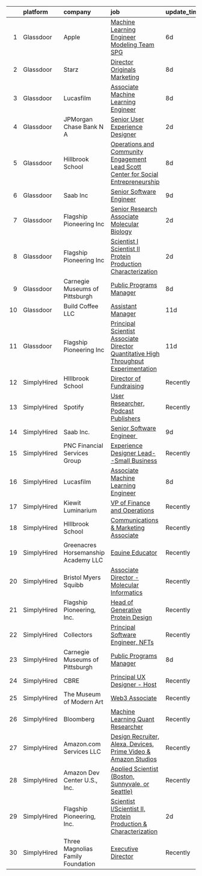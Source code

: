 

|    | platform    | company                             | job                                                                                                                                                                                                                                                                                                                                                                                                                                                                                                                                                                                                                                                                                                                                                                                                                                                         | update_time   | location                |
|---:|:------------|:------------------------------------|:------------------------------------------------------------------------------------------------------------------------------------------------------------------------------------------------------------------------------------------------------------------------------------------------------------------------------------------------------------------------------------------------------------------------------------------------------------------------------------------------------------------------------------------------------------------------------------------------------------------------------------------------------------------------------------------------------------------------------------------------------------------------------------------------------------------------------------------------------------|:--------------|:------------------------|
|  1 | Glassdoor   | Apple                               | [Machine Learning Engineer  Modeling Team   SPG](https://www.glassdoor.com/partner/jobListing.htm?pos=103&ao=1136043&s=58&guid=000001814c5c8a34a04f5f5940e631fb&src=GD_JOB_AD&t=SR&vt=w&cs=1_da93aa95&cb=1654843542333&jobListingId=1007917362963&jrtk=3-0-1g565p2j9g2ci801-1g565p2jmg2du800-ecac991b430a1599-)                                                                                                                                                                                                                                                                                                                                                                                                                                                                                                                                             | 6d            | Cupertino, CA           |
|  2 | Glassdoor   | Starz                               | [Director  Originals Marketing](https://www.glassdoor.com/partner/jobListing.htm?pos=102&ao=1136043&s=58&guid=000001814c5c8a34a04f5f5940e631fb&src=GD_JOB_AD&t=SR&vt=w&cs=1_bc8bd1ce&cb=1654843542332&jobListingId=1007908906471&jrtk=3-0-1g565p2j9g2ci801-1g565p2jmg2du800-58fb49e46bb652c3-)                                                                                                                                                                                                                                                                                                                                                                                                                                                                                                                                                              | 8d            | Santa Monica, CA        |
|  3 | Glassdoor   | Lucasfilm                           | [Associate Machine Learning Engineer](https://www.glassdoor.com/partner/jobListing.htm?pos=101&ao=1136043&s=58&guid=000001814c5c8a34a04f5f5940e631fb&src=GD_JOB_AD&t=SR&vt=w&cs=1_32f01878&cb=1654843542332&jobListingId=1007909774184&jrtk=3-0-1g565p2j9g2ci801-1g565p2jmg2du800-365b1ae98bce8469-)                                                                                                                                                                                                                                                                                                                                                                                                                                                                                                                                                        | 8d            | San Francisco, CA       |
|  4 | Glassdoor   | JPMorgan Chase Bank  N A            | [Senior User Experience Designer](https://www.glassdoor.com/partner/jobListing.htm?pos=107&ao=1136043&s=58&guid=000001814c5c8a34a04f5f5940e631fb&src=GD_JOB_AD&t=SR&vt=w&cs=1_6e3a3421&cb=1654843542333&jobListingId=1007922581206&jrtk=3-0-1g565p2j9g2ci801-1g565p2jmg2du800-fc2f550faa126bec-)                                                                                                                                                                                                                                                                                                                                                                                                                                                                                                                                                            | 2d            | Chicago, IL             |
|  5 | Glassdoor   | Hillbrook School                    | [Operations and Community Engagement Lead  Scott Center for Social Entrepreneurship](https://www.glassdoor.com/partner/jobListing.htm?pos=104&ao=1136043&s=58&guid=000001814c5c8a34a04f5f5940e631fb&src=GD_JOB_AD&t=SR&vt=w&cs=1_cf4be7e3&cb=1654843542333&jobListingId=1007910970763&jrtk=3-0-1g565p2j9g2ci801-1g565p2jmg2du800-76fed38aa6d171ab-)                                                                                                                                                                                                                                                                                                                                                                                                                                                                                                         | 8d            | Los Gatos, CA           |
|  6 | Glassdoor   | Saab Inc                            | [Senior Software Engineer  ](https://www.glassdoor.com/partner/jobListing.htm?pos=111&ao=1110586&s=58&guid=000001814c5c8a34a04f5f5940e631fb&src=GD_JOB_AD&t=SR&vt=w&cs=1_d337a7e7&cb=1654843542334&jobListingId=1007906668516&jrtk=3-0-1g565p2j9g2ci801-1g565p2jmg2du800-a306410c01ce676b--6NYlbfkN0CWitTqoH982IjdLjQzsXPOtSyN70lZsuKHKm92xcFRxyvjZ4G95qNuTBbZ1pBHXehXVm2DHt-ACu6vpDk2EZr5u_Ue_830SC6jAqPJ9zrJXLdxLVnDLncamTS0YN-8j7HnecHuJZF8e4zcJlWG1Q_BoSPXT0HFVylS36HKuFPWANFLBg9ihy2OmfP6JXiBRZC7E3zDZ48g_j3r0DNehvEVqJD8qoKD6EPlBU0EhuK2fDkfGqNCVNjJYeqTeLpIs6P-w0MLo-xs4GX0hcOjLjP_NdaeRddXjHZ4RlMFv5iFh6EEeKBrP6mJfsqOJr5CIwgt2D0UV31hbO4HieHMCt9DrPVg2mmDBDzozfqmGJX1xK8T-Zcd5WeI_FBzCCKdHJDk5EmElHtHoIO6575ylin9Hyk1D1cEufowjT_-WM1FsQQhLgFWA3Cnb3gkTz6KhVV_7aMfZNH4yzs4ox84Z70u_lsP9Iafxq_xATA4nLyG35ZoHpUQavGdYSwqQxxMewFuDEPOqux1LwvzkT-CG1oI) | 9d            | West Lafayette, IN      |
|  7 | Glassdoor   | Flagship Pioneering  Inc            | [Senior Research Associate  Molecular Biology](https://www.glassdoor.com/partner/jobListing.htm?pos=109&ao=1136043&s=58&guid=000001814c5c8a34a04f5f5940e631fb&src=GD_JOB_AD&t=SR&vt=w&cs=1_ccd42353&cb=1654843542333&jobListingId=1007923907731&jrtk=3-0-1g565p2j9g2ci801-1g565p2jmg2du800-8c9b8833c29e8013-)                                                                                                                                                                                                                                                                                                                                                                                                                                                                                                                                               | 2d            | Boston, MA              |
|  8 | Glassdoor   | Flagship Pioneering  Inc            | [Scientist I Scientist II  Protein Production   Characterization](https://www.glassdoor.com/partner/jobListing.htm?pos=106&ao=1136043&s=58&guid=000001814c5c8a34a04f5f5940e631fb&src=GD_JOB_AD&t=SR&vt=w&ea=1&cs=1_1527a5c7&cb=1654843542333&jobListingId=1007924118352&jrtk=3-0-1g565p2j9g2ci801-1g565p2jmg2du800-af24b43eba3540fb-)                                                                                                                                                                                                                                                                                                                                                                                                                                                                                                                       | 2d            | Boston, MA              |
|  9 | Glassdoor   | Carnegie Museums of Pittsburgh      | [Public Programs Manager](https://www.glassdoor.com/partner/jobListing.htm?pos=105&ao=1136043&s=58&guid=000001814c5c8a34a04f5f5940e631fb&src=GD_JOB_AD&t=SR&vt=w&ea=1&cs=1_af3c38d7&cb=1654843542333&jobListingId=1007910029035&jrtk=3-0-1g565p2j9g2ci801-1g565p2jmg2du800-036637ca65140636-)                                                                                                                                                                                                                                                                                                                                                                                                                                                                                                                                                               | 8d            | Pittsburgh, PA          |
| 10 | Glassdoor   | Build Coffee  LLC                   | [Assistant Manager](https://www.glassdoor.com/partner/jobListing.htm?pos=108&ao=1136043&s=58&guid=000001814c5c8a34a04f5f5940e631fb&src=GD_JOB_AD&t=SR&vt=w&ea=1&cs=1_b5b72d59&cb=1654843542333&jobListingId=1007900953430&jrtk=3-0-1g565p2j9g2ci801-1g565p2jmg2du800-536472d66396fe2d-)                                                                                                                                                                                                                                                                                                                                                                                                                                                                                                                                                                     | 11d           | Chicago, IL             |
| 11 | Glassdoor   | Flagship Pioneering  Inc            | [Principal Scientist Associate Director   Quantitative High Throughput Experimentation](https://www.glassdoor.com/partner/jobListing.htm?pos=110&ao=1136043&s=58&guid=000001814c5c8a34a04f5f5940e631fb&src=GD_JOB_AD&t=SR&vt=w&ea=1&cs=1_9a6a8eb2&cb=1654843542334&jobListingId=1007900532807&jrtk=3-0-1g565p2j9g2ci801-1g565p2jmg2du800-2d9f0c70f7af0eb6-)                                                                                                                                                                                                                                                                                                                                                                                                                                                                                                 | 11d           | Boston, MA              |
| 12 | SimplyHired | HIllbrook School                    | [Director of Fundraising](https://www.simplyhired.com/job/ENKUisqEPyXa1cUA81a4-YhdtzebfyE0gA8nVSY6VQ4HA2qzcaOKGg?q=generative+art)                                                                                                                                                                                                                                                                                                                                                                                                                                                                                                                                                                                                                                                                                                                          | Recently      | Los Gatos, CA           |
| 13 | SimplyHired | Spotify                             | [User Researcher, Podcast Publishers](https://www.simplyhired.com/job/EzVMIseMCZYSeAe8tUzdjtWjHJ-Wvq5BdgEd8_u_SRAJIPadQ5NJFw?q=generative+art)                                                                                                                                                                                                                                                                                                                                                                                                                                                                                                                                                                                                                                                                                                              | Recently      | New York, NY            |
| 14 | SimplyHired | Saab Inc.                           | [Senior Software Engineer ﻿](https://www.simplyhired.com/job/Lk44Ll0kVSSeshbW4A3kwR9R6ryZS8LBhavFKU-bJJFFQI6c7ePsng?q=generative+art)                                                                                                                                                                                                                                                                                                                                                                                                                                                                                                                                                                                                                                                                                                                       | 9d            | West Lafayette, IN      |
| 15 | SimplyHired | PNC Financial Services Group        | [Experience Designer Lead--Small Business](https://www.simplyhired.com/job/JXa9DJ3AOPdtSnwCNnkx0GDIkDCzCfvBWMlbF3ho8e7LITo3w1Ot6A?q=generative+art)                                                                                                                                                                                                                                                                                                                                                                                                                                                                                                                                                                                                                                                                                                         | Recently      | Pittsburgh, PA          |
| 16 | SimplyHired | Lucasfilm                           | [Associate Machine Learning Engineer](https://www.simplyhired.com/job/XJTtzorP-cvC9W-T4C3Nbsj0BMgIlQp6ZwvKdhPLZqUll3uPYTuIAQ?q=generative+art)                                                                                                                                                                                                                                                                                                                                                                                                                                                                                                                                                                                                                                                                                                              | 8d            | San Francisco, CA       |
| 17 | SimplyHired | Kiewit Luminarium                   | [VP of Finance and Operations](https://www.simplyhired.com/job/39d6j0Bc8q9AwjtQz9RgQAX4fVkA7HjfoPt5YGAK9ooVvRLcBRUqcg?q=generative+art)                                                                                                                                                                                                                                                                                                                                                                                                                                                                                                                                                                                                                                                                                                                     | Recently      | Omaha, NE               |
| 18 | SimplyHired | HIllbrook School                    | [Communications & Marketing Associate](https://www.simplyhired.com/job/2MBebvIOj_Hp5gq3FFNayjvwoxn4Pb440_8DT_CXG_1WV2F-P3BN4Q?q=generative+art)                                                                                                                                                                                                                                                                                                                                                                                                                                                                                                                                                                                                                                                                                                             | Recently      | Los Gatos, CA           |
| 19 | SimplyHired | Greenacres Horsemanship Academy LLC | [Equine Educator](https://www.simplyhired.com/job/4P4fdHf9f4QRAnpqgq_rFgP0Gd8d77aeJlhbOvGR_WJQ4gNziWOi2g?q=generative+art)                                                                                                                                                                                                                                                                                                                                                                                                                                                                                                                                                                                                                                                                                                                                  | Recently      | Cincinnati, OH          |
| 20 | SimplyHired | Bristol Myers Squibb                | [Associate Director - Molecular Informatics](https://www.simplyhired.com/job/6LUET-00J9FC82jcNozqbzcnMlTzIUjvX0PgAVt3914OdorFX8oQvA?q=generative+art)                                                                                                                                                                                                                                                                                                                                                                                                                                                                                                                                                                                                                                                                                                       | Recently      | Cambridge, MA           |
| 21 | SimplyHired | Flagship Pioneering, Inc.           | [Head of Generative Protein Design](https://www.simplyhired.com/job/OM6aGnKsPYP0Aeysd9YeD2gWvymO_VmFTLxKPIuEDTGFvTaszNycBg?q=generative+art)                                                                                                                                                                                                                                                                                                                                                                                                                                                                                                                                                                                                                                                                                                                | Recently      | Cambridge, MA           |
| 22 | SimplyHired | Collectors                          | [Principal Software Engineer, NFTs](https://www.simplyhired.com/job/hEcR9YzX31LhT2wjnbH9imB6eB9jQRVa1313fWKIIT1XrLUZEpUlGg?q=generative+art)                                                                                                                                                                                                                                                                                                                                                                                                                                                                                                                                                                                                                                                                                                                | Recently      | Santa Ana, CA           |
| 23 | SimplyHired | Carnegie Museums of Pittsburgh      | [Public Programs Manager](https://www.simplyhired.com/job/rQF1LoeM8u6vDS4VVCsI7G01TKx5Brvg2PmHhYY2isCKOHmxvrvkWA?q=generative+art)                                                                                                                                                                                                                                                                                                                                                                                                                                                                                                                                                                                                                                                                                                                          | 8d            | Pittsburgh, PA          |
| 24 | SimplyHired | CBRE                                | [Principal UX Designer - Host](https://www.simplyhired.com/job/tBDe3XlpWJUAH7IiRc45dd2Ud2JB-RaN7Uei9gvafHVatBaY0jVGYg?q=generative+art)                                                                                                                                                                                                                                                                                                                                                                                                                                                                                                                                                                                                                                                                                                                     | Recently      | Dallas, TX              |
| 25 | SimplyHired | The Museum of Modern Art            | [Web3 Associate](https://www.simplyhired.com/job/YuKI2tqG1D95R1pZjD5X4TDL5EorwMNgW-VnZr6KMSpp97UaGBSgSg?q=generative+art)                                                                                                                                                                                                                                                                                                                                                                                                                                                                                                                                                                                                                                                                                                                                   | Recently      | New York, NY            |
| 26 | SimplyHired | Bloomberg                           | [Machine Learning Quant Researcher](https://www.simplyhired.com/job/VPoBWZeqtsL_I-8lUeUVH-XyL3kFT6mMxT20wo9--CNiv9Uav37p5Q?q=generative+art)                                                                                                                                                                                                                                                                                                                                                                                                                                                                                                                                                                                                                                                                                                                | Recently      | New York, NY            |
| 27 | SimplyHired | Amazon.com Services LLC             | [Design Recruiter, Alexa, Devices, Prime Video & Amazon Studios](https://www.simplyhired.com/job/YUtps1WQHflkC9x9A8rzGO1r9RLB_z6kPBAEJdZO7BtPuSkxTqOong?q=generative+art)                                                                                                                                                                                                                                                                                                                                                                                                                                                                                                                                                                                                                                                                                   | Recently      | Michigan +1 location    |
| 28 | SimplyHired | Amazon Dev Center U.S., Inc.        | [Applied Scientist (Boston, Sunnyvale, or Seattle)](https://www.simplyhired.com/job/6iCC6DdHcUHAVFXa2JJEGWAVnwQjSkaYJBAuFKZSPiJvlWm97ZLdJw?q=generative+art)                                                                                                                                                                                                                                                                                                                                                                                                                                                                                                                                                                                                                                                                                                | Recently      | Boston, MA              |
| 29 | SimplyHired | Flagship Pioneering, Inc.           | [Scientist I/Scientist II, Protein Production & Characterization](https://www.simplyhired.com/job/UY2w1f0ky6aUM8bOOIigX31pcje8FT1RfaRURnWtIZ3FwIWa-5jg6A?q=generative+art)                                                                                                                                                                                                                                                                                                                                                                                                                                                                                                                                                                                                                                                                                  | 2d            | Boston, MA              |
| 30 | SimplyHired | Three Magnolias Family Foundation   | [Executive Director](https://www.simplyhired.com/job/gGMorASM8LHGRSDG59aHHMqPryAtWOTnyDgul9fDhOwIkjyCB2VQ2Q?q=generative+art)                                                                                                                                                                                                                                                                                                                                                                                                                                                                                                                                                                                                                                                                                                                               | Recently      | Chattahoochee Hills, GA |